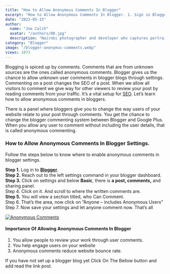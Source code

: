 ```yaml
---
title: "How to Allow Anonymous Comments In Blogger"
excerpt: "How to Allow Anonymous Comments In Blogger. 1. Sign in Blogger. 2. Choose Your Blog. 3. Click on settings. 4. Anonymous comments. 5. Save"
date: "2023-05-15"
author:
  name: "Joe Calih"
  avatar: "/authors/08.jpg"
  description: "Nairobi photographer and developer who captures portraiture, landscapes, weddings, and photo studios."
category: "Blogger"
image: "/blogger-anonymus-comments.webp"
views: 1073
---
```



Blogging is spiced up by comments. Comments that are from unknown sources are the ones called anonymous comments. Blogger gives us the chance to allow unknown user comments in blogger blogs through settings. Commenting on a post changes the SEO of a post. When we allow all visitors to comment we give way for other viewers to review your post by reading comments from your traffic. It’s a vital setup for [SEO](/category/seo). Let’s learn how to allow anonymous comments in bloggers.

There is a panel where bloggers give you to change the way users of your website relate to your post through comments. You get the chance to change the blogger commenting system between Blogger and Google Plus. When you allow any user to comment without including the user details, that is called anonymous commenting.

### **How to Allow Anonymous Comments In Blogger Settings.**

Follow the steps below to know where to enable anonymous comments in blogger settings.

**Step 1.** Log in to [**Blogger**](http://blogger.com/).  
**Step 2.** Reach out to the left settings command in your blogger dashboard.  
**Step 3.** Click on settings and below **Basic**, there is **a post, comments,** and sharing panel.  
Step 4. Click on it. And scroll to where the written comments are.  
**Step 5.** You will view a section titled, who Can Comment.  
Step 6. That’s the area, now click on ”Anyone – includes Anonymous Users”  
Step 7. Now save your settings and let anyone comment now. That’s all

[![Anonymous Comments](https://joecalih.files.wordpress.com/2024/06/ceb63-anonymous2bcomments.png?w=300 "Anonymous Comments")](http://joecalih.files.wordpress.com/2024/06/ceb63-anonymous2bcomments.png)

#### Importance Of Allowing Anonymous Comments In Blogger

1.  You allow people to review your work through user comments.
2.  You help engage users on your website
3.  Anonymous comments reduce website bounce rate.

If you have not set up a blogger blog yet Click On The Bellow button and add read the link post.
